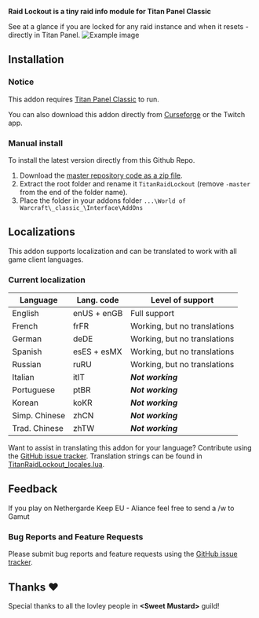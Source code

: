 **Raid Lockout is a tiny raid info module for Titan Panel Classic**

See at a glance if you are locked for any raid instance and when it resets - directly in Titan Panel.
![Example image](http://obstrom.com/github/raidlockout/readme1.jpg)

## Installation
### Notice
This addon requires [Titan Panel Classic](https://www.curseforge.com/wow/addons/titan-panel-classic) to run.

You can also download this addon directly from [Curseforge](https://www.curseforge.com/wow/addons/titan-panel-classic-raid-lockout) or the Twitch app.

### Manual install
To install the latest version directly from this Github Repo.
1. Download the [master repository code as a zip file](https://github.com/obstrom/TitanRaidLockout/archive/master.zip).
2. Extract the root folder and rename it ```TitanRaidLockout``` (remove ```-master``` from the end of the folder name).
3. Place the folder in your addons folder ```...\World of Warcraft\_classic_\Interface\AddOns```

## Localizations
This addon supports localization and can be translated to work with all game client languages.

### Current localization
| Language | Lang. code | Level of support |
| -------- | ------------- | ------------- |
| English | enUS + enGB | Full support |
| French  | frFR | Working, but no translations |
| German  | deDE | Working, but no translations |
| Spanish  | esES + esMX | Working, but no translations |
| Russian  | ruRU | Working, but no translations |
| Italian  | itIT | ***Not working*** |
| Portuguese  | ptBR | ***Not working*** |
| Korean  | koKR  | ***Not working*** |
| Simp. Chinese | zhCN  | ***Not working*** |
| Trad. Chinese | zhTW  | ***Not working*** |

Want to assist in translating this addon for your language? Contribute using the [GitHub issue tracker](https://github.com/obstrom/TitanRaidLockout/issues).
Translation strings can be found in [TitanRaidLockout_locales.lua](https://github.com/obstrom/TitanRaidLockout/blob/master/TitanRaidLockout_locales.lua).

## Feedback
If you play on Nethergarde Keep EU - Aliance feel free to send a /w to Gamut
### Bug Reports and Feature Requests
  Please submit bug reports and feature requests using the [GitHub issue tracker](https://github.com/obstrom/TitanRaidLockout/issues).
  
## Thanks :heart:
Special thanks to all the lovley people in **\<Sweet Mustard\>** guild!
